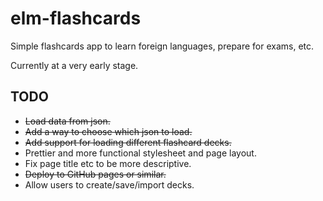 # elm-flashcards

Simple flashcards app to learn foreign languages, prepare for exams, etc.

Currently at a very early stage.

## TODO
* ~~Load data from json.~~
* ~~Add a way to choose which json to load.~~
* ~~Add support for loading different flashcard decks.~~
* Prettier and more functional stylesheet and page layout.
* Fix page title etc to be more descriptive.
* ~~Deploy to GitHub pages or similar.~~
* Allow users to create/save/import decks.

